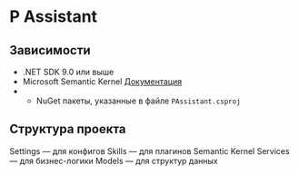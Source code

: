 # P Assistant

## Зависимости

* .NET SDK 9.0 или выше
* Microsoft Semantic Kernel [Документация](https://learn.microsoft.com/en-us/semantic-kernel/overview/)
* + NuGet пакеты, указанные в файле `PAssistant.csproj`


## Структура проекта
Settings — для конфигов
Skills — для плагинов Semantic Kernel
Services — для бизнес-логики
Models — для структур данных



